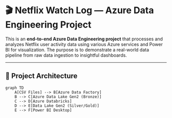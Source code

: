 # 🎬 Netflix Watch Log — Azure Data Engineering Project

This is an **end-to-end Azure Data Engineering project** that processes and analyzes Netflix user activity data using various Azure services and Power BI for visualization. The purpose is to demonstrate a real-world data pipeline from raw data ingestion to insightful dashboards.

---

## 🚀 Project Architecture

```mermaid
graph TD
    A[CSV Files] --> B[Azure Data Factory]
    B --> C[Azure Data Lake Gen2 (Bronze)]
    C --> D[Azure Databricks]
    D --> E[Data Lake Gen2 (Silver/Gold)]
    E --> F[Power BI Desktop]
